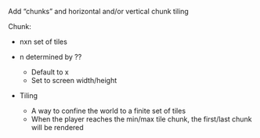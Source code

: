 Add “chunks” and horizontal and/or vertical chunk tiling

Chunk:

- nxn set of tiles
- n determined by ??
    - Default to x
    - Set to screen width/height

- Tiling
    
    - A way to confine the world to a finite set of tiles
    - When the player reaches the min/max tile chunk, the first/last chunk will be rendered